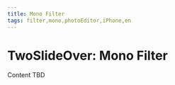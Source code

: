 ```yaml
---
title: Mono Filter
tags: filter,mono,photoEditor,iPhone,en
---
```


# TwoSlideOver: Mono Filter

Content TBD
